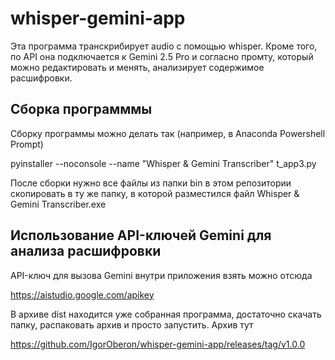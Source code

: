 # whisper-gemini-app
Эта программа транскрибирует audio с помощью whisper. Кроме того, по API она подключается к Gemini 2.5 Pro и согласно промту, который можно редактировать и менять, анализирует содержимое расшифровки.

## Сборка программмы

Сборку программы можно делать так (например, в Anaconda Powershell Prompt)

pyinstaller --noconsole --name "Whisper & Gemini Transcriber" t_app3.py 

После сборки нужно все файлы из папки bin в этом репозитории скопировать в ту же папку, в которой разместился файл Whisper & Gemini Transcriber.exe

## Использование API-ключей Gemini для анализа расшифровки

API-ключ для вызова Gemini внутри приложения взять можно отсюда

https://aistudio.google.com/apikey

В архиве dist находится уже собранная программа, достаточно скачать папку, распаковать архив и просто запустить. Архив тут

https://github.com/IgorOberon/whisper-gemini-app/releases/tag/v1.0.0 
